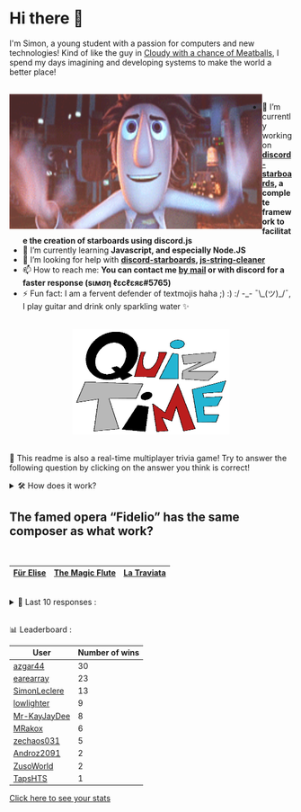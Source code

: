 # Hi there 👋

I'm Simon, a young student with a passion for computers and new technologies!
Kind of like the guy in [Cloudy with a chance of Meatballs](https://www.youtube.com/watch?v=dQw4w9WgXcQ), I spend my days imagining and developing systems to make the world a better place!

<br>

<img width="450" height="240" src="./assets/cloudyWithAChanceOfMeatBalls.gif" align=left>

- 🔭 I’m currently working on **[discord-starboards](https://github.com/SimonLeclere/discord-starboards), a complete framework to facilitate the creation of starboards using discord.js**
- 🌱 I’m currently learning **Javascript, and especially Node.JS**
- 🤔 I’m looking for help with **[discord-starboards](https://github.com/SimonLeclere/discord-starboards), [js-string-cleaner](https://github.com/SimonLeclere/Js-String-Cleaner)**
- 📫 How to reach me: **You can contact me [by mail](mailto:simon-leclere@orange.fr) or with discord for a faster response (sιмση ℓεcℓεяε#5765)**
- ⚡ Fun fact: I am a fervent defender of textmojis haha ;) :) :/ -\_- ¯\\\_(ツ)\_/¯, I play guitar and drink only sparkling water ✨

<br>

<center><img width="280" height="187" src="./assets/quizTime.gif"></center>

<br>

🎲 This readme is also a real-time multiplayer trivia game! Try to answer the following question by clicking on the answer you think is correct!
<details>
  <summary>🛠️ How does it work?</summary>
  Each answer is a link to a pre-filled issue. When you press "Submit new issue", it triggers a Github action workflow that compares your answer with the correct answer, finds a new question and updates the readme.md file. Not bad huh?! This whole process only takes about 20 seconds!
</details>

## The famed opera “Fidelio” has the same composer as what work?

<br>

| [Für Elise](https://github.com/SimonLeclere/SimonLeclere/issues/new?title=quiz%7C3803%7CF%C3%BCr%20Elise&body=Just%20click%20'Submit%20new%20issue'.) | [The Magic Flute](https://github.com/SimonLeclere/SimonLeclere/issues/new?title=quiz%7C3803%7CThe%20Magic%20Flute&body=Just%20click%20'Submit%20new%20issue'.) | [La Traviata](https://github.com/SimonLeclere/SimonLeclere/issues/new?title=quiz%7C3803%7CLa%20Traviata&body=Just%20click%20'Submit%20new%20issue'.) |
| - | - | - | 

<br>

<details>
  <summary>📒 Last 10 responses :</summary>

- **earearray** answered **Ivana Zelníčková** to `Who was Donald Trump&#039;s first wife?` (Wrong answer)
- **earearray** answered **False** to `In the "Half-Life" series, "H.E.V" stands for "Hazardous Evasiveness Vest"` (Good answer)
- **earearray** answered **Single** to `When referring to cameras, which of these words is part of the acronym DSLR?` (Good answer)
- **earearray** answered **True** to `The HTML5 standard was published in 2014.` (Good answer)
- **earearray** answered **Oyster** to `What is the name of London's electronic public transit pass?` (Good answer)
- **earearray** answered **Sandy's Treedome** to `In "SpongeBob SquarePants", what is the name of Sandy Cheek&#039;s place of residence?` (Wrong answer)
- **SimonLeclere** answered **L.A. Confidential** to `Which of these major Hollywood films was shot in Toronto?` (Wrong answer)
- **SimonLeclere** answered **gaggle** to `What term is used to describe a group of fish?` (Wrong answer)
- **SimonLeclere** answered **Traffic Configuration Alignment System** to `In flight systems, what does the initialism "TCAS" stand for?` (Wrong answer)
- **SimonLeclere** answered **Trans Am** to `What kind of car did Burt Reynolds drive in the movie 'Smokey and the Bandit'?` (Good answer)

</details>

<br>

📊 Leaderboard :

| User | Number of wins |
|-|-|
| [azgar44](https://github.com/azgar44) | 30 |
| [earearray](https://github.com/earearray) | 23 |
| [SimonLeclere](https://github.com/SimonLeclere) | 13 |
| [lowlighter](https://github.com/lowlighter) | 9 |
| [Mr-KayJayDee](https://github.com/Mr-KayJayDee) | 8 |
| [MRakox](https://github.com/MRakox) | 6 |
| [zechaos031](https://github.com/zechaos031) | 5 |
| [Androz2091](https://github.com/Androz2091) | 2 |
| [ZusoWorld](https://github.com/ZusoWorld) | 2 |
| [TapsHTS](https://github.com/TapsHTS) | 1 |

[Click here to see your stats](https://github.com/SimonLeclere/SimonLeclere/issues/new?title=MyStats&body=Just%20click%20%27Submit%20new%20issue%27.)